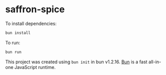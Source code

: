 # saffron-spice

To install dependencies:

```bash
bun install
```

To run:

```bash
bun run 
```

This project was created using `bun init` in bun v1.2.16. [Bun](https://bun.sh) is a fast all-in-one JavaScript runtime.
